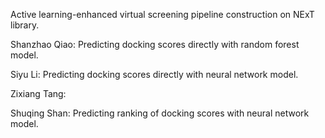 Active learning-enhanced virtual screening pipeline construction on NExT library. 

Shanzhao Qiao: Predicting docking scores directly with random forest model.

Siyu Li: Predicting docking scores directly with neural network model.

Zixiang Tang: 

Shuqing Shan: Predicting ranking of docking scores with neural network model.
